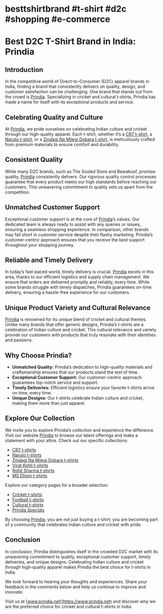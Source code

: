 # besttshirtbrand #t-shirt #d2c #shopping #e-commerce
# Best D2C T-Shirt Brand in India: Prindia

## Introduction

In the competitive world of Direct-to-Consumer (D2C) apparel brands in India, finding a brand that consistently delivers on quality, design, and customer satisfaction can be challenging. One brand that stands out from the crowd is [Prindia](https://www.prindia.net). Specializing in cricket and cultural t-shirts, Prindia has made a name for itself with its exceptional products and service.

## Celebrating Quality and Culture

At [Prindia](https://www.prindia.net), we pride ourselves on celebrating Indian culture and cricket through our high-quality apparel. Each t-shirt, whether it’s a [CR7 t-shirt](https://www.prindia.net/product/cr7-t-shirt-siu/), a [Naruto t-shirt](https://www.prindia.net/product/naruto-t-shirt-anime-t-shirt/), or a [Zindagi Na Milegi Dobara t-shirt](https://www.prindia.net/product/bollywood-t-shirt-zindagi-na-milegi-dobara/), is meticulously crafted from premium materials to ensure comfort and durability.

## Consistent Quality

While many D2C brands, such as The Souled Store and Bewakoof, promise quality, [Prindia](https://www.prindia.net) consistently delivers. Our rigorous quality control processes guarantee that every product meets our high standards before reaching our customers. This unwavering commitment to quality sets us apart from the competition.

## Unmatched Customer Support

Exceptional customer support is at the core of [Prindia](https://www.prindia.net)’s values. Our dedicated team is always ready to assist with any queries or issues, ensuring a seamless shopping experience. In comparison, other brands may fall short in customer service despite their flashy marketing. Prindia’s customer-centric approach ensures that you receive the best support throughout your shopping journey.

## Reliable and Timely Delivery

In today’s fast-paced world, timely delivery is crucial. [Prindia](https://www.prindia.net) excels in this area, thanks to our efficient logistics and supply chain management. We ensure that orders are delivered promptly and reliably, every time. While some brands struggle with timely dispatches, Prindia guarantees on-time delivery, ensuring a hassle-free experience for our customers.

## Unique Product Variety and Cultural Relevance

[Prindia](https://www.prindia.net) is renowned for its unique blend of cricket and cultural themes. Unlike many brands that offer generic designs, Prindia’s t-shirts are a celebration of Indian culture and cricket. This cultural relevance and variety provide our customers with products that truly resonate with their identities and passions.

## Why Choose Prindia?

- **Unmatched Quality:** Prindia’s dedication to high-quality materials and craftsmanship ensures that our products stand the test of time.
- **Exceptional Customer Support:** Our customer-centric approach guarantees top-notch service and support.
- **Timely Deliveries:** Efficient logistics ensure your favorite t-shirts arrive on time, every time.
- **Unique Designs:** Our t-shirts celebrate Indian culture and cricket, making them more than just apparel.

## Explore Our Collection

We invite you to explore Prindia’s collection and experience the difference. Visit our website [Prindia](https://www.prindia.net) to browse our latest offerings and make a statement with your attire. Check out our specific collections:
- [CR7 t-shirts](https://www.prindia.net/product/cr7-t-shirt-siu/)
- [Naruto t-shirts](https://www.prindia.net/product/naruto-t-shirt-anime-t-shirt/)
- [Zindagi Na Milegi Dobara t-shirts](https://www.prindia.net/product/bollywood-t-shirt-zindagi-na-milegi-dobara/)
- [Virat Kohli t-shirts](https://www.prindia.net/product/virat-kohli-t-shirt)
- [Rohit Sharma t-shirts](https://www.prindia.net/product/classic-rohit-sharma-t-shirt/)
- [MS Dhoni t-shirts](https://www.prindia.net/product/ms-dhoni-t-shirt-full-sleeve/)

Explore our category pages for a broader selection:
- [Cricket t-shirts](https://www.prindia.net/product-category/cricket-t-shirts/)
- [Football t-shirts](https://www.prindia.net/product-category/football-t-shirts/)
- [Cultural t-shirts](https://www.prindia.net/product-category/quirky-cultural-t-shirts/)
- [Prindia Specials](https://www.prindia.net/product-category/prindia-specials/)

By choosing [Prindia](https://www.prindia.net), you are not just buying a t-shirt; you are becoming part of a community that celebrates Indian culture and cricket with pride.

## Conclusion

In conclusion, Prindia distinguishes itself in the crowded D2C market with its unwavering commitment to quality, exceptional customer support, timely deliveries, and unique designs. Celebrating Indian culture and cricket through high-quality apparel makes Prindia the best choice for t-shirts in India.

We look forward to hearing your thoughts and experiences. Share your feedback in the comments below and help us continue to improve and innovate.

Visit us at [www.prindia.net](https://www.prindia.net) and discover why we are the preferred choice for cricket and cultural t-shirts in India.
